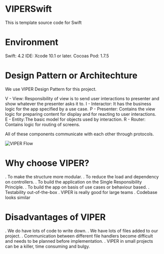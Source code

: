 # VIPERSwift
This is template source code for Swift

# Environment
Swift: 4.2
IDE: Xcode 10.1 or later.
Cocoas Pod: 1.7.5

# Design Pattern or Architechture
We use VIPER Design Pattern for this project.

V - View: Responsibility of view is to send user interactions to presenter and show whatever the presenter asks it to.
I - Interactor: It has the business logic for the app specified by a use case. 
P - Presenter: Contains the view logic for preparing content for display and for reacting to user interactions.
E - Entity: The basic model for objects used by interaction.
R - Router: Contains logic for routing of screens.

All of these components communicate with each other through protocols.

![VIPER Flow](https://screenshot.net/rqm01fv)

# Why choose VIPER?
. To make the structure more modular.
. To reduce the load and dependency on controllers.
. To build the application on the Single Responsibility Principle.
. To build the app on basis of use cases or behaviour based.
. Testability out-of-the-box
. VIPER is really good for large teams
. Codebase looks similar

# Disadvantages of VIPER
. We do have lots of code to write down.
. We have lots of files added to our project.
. Communication between different file handlers become difficult and needs to be planned before implementation.
. VIPER in small projects can be a killer, time consuming and bulgy.
